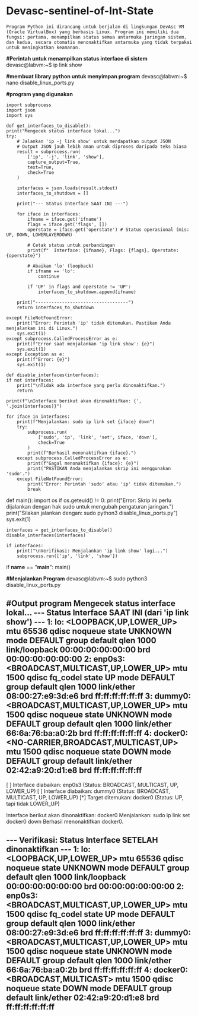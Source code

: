 # Devasc-sentinel-of-Int-State
    Program Python ini dirancang untuk berjalan di lingkungan DevAsc VM (Oracle VirtualBox) yang berbasis Linux. Program ini memiliki dua fungsi: pertama, menampilkan status semua antarmuka jaringan sistem, dan kedua, secara otomatis menonaktifkan antarmuka yang tidak terpakai untuk meningkatkan keamanan.

**#Perintah untuk menampilkan status interface di sistem**
    devasc@labvm:~$ ip link show

**#membuat library python untuk menyimpan program**
    devasc@labvm:~$ nano disable_linux_ports.py

**#program yang digunakan**

    import subprocess
    import json
    import sys

    def get_interfaces_to_disable():
    print("Mengecek status interface lokal...")
    try:
        # Jalankan 'ip -j link show' untuk mendapatkan output JSON
        # Output JSON jauh lebih aman untuk diproses daripada teks biasa
        result = subprocess.run(
            ['ip', '-j', 'link', 'show'], 
            capture_output=True, 
            text=True, 
            check=True
        )
        
        interfaces = json.loads(result.stdout)
        interfaces_to_shutdown = []
        
        print("--- Status Interface SAAT INI ---")
        
        for iface in interfaces:
            ifname = iface.get('ifname')
            flags = iface.get('flags', [])
            operstate = iface.get('operstate') # Status operasional (mis: UP, DOWN, LOWERLAYERDOWN)

            # Cetak status untuk perbandingan
            print(f"  Interface: {ifname}, Flags: {flags}, Operstate: {operstate}")

            # Abaikan 'lo' (loopback)
            if ifname == 'lo':
                continue
                
            if 'UP' in flags and operstate != 'UP':
                interfaces_to_shutdown.append(ifname)
                
        print("-----------------------------------")
        return interfaces_to_shutdown

    except FileNotFoundError:
        print("Error: Perintah 'ip' tidak ditemukan. Pastikan Anda menjalankan ini di Linux.")
        sys.exit(1)
    except subprocess.CalledProcessError as e:
        print(f"Error saat menjalankan 'ip link show': {e}")
        sys.exit(1)
    except Exception as e:
        print(f"Error: {e}")
        sys.exit(1)

    def disable_interfaces(interfaces):
    if not interfaces:
        print("\nTidak ada interface yang perlu dinonaktifkan.")
        return

    print(f"\nInterface berikut akan dinonaktifkan: {', '.join(interfaces)}")

    for iface in interfaces:
        print(f"Menjalankan: sudo ip link set {iface} down")
        try:
            subprocess.run(
                ['sudo', 'ip', 'link', 'set', iface, 'down'], 
                check=True
            )
            print(f"Berhasil menonaktifkan {iface}.")
        except subprocess.CalledProcessError as e:
            print(f"Gagal menonaktifkan {iface}: {e}")
            print("PASTIKAN Anda menjalankan skrip ini menggunakan 'sudo'.")
        except FileNotFoundError:
            print("Error: Perintah 'sudo' atau 'ip' tidak ditemukan.")
            break
            
def main():
    import os
    if os.geteuid() != 0:
        print("Error: Skrip ini perlu dijalankan dengan hak sudo untuk mengubah pengaturan jaringan.")
        print("Silakan jalankan dengan: sudo python3 disable_linux_ports.py")
        sys.exit(1)

    interfaces = get_interfaces_to_disable()
    disable_interfaces(interfaces)
    
    if interfaces:
        print("\nVerifikasi: Menjalankan 'ip link show' lagi...")
        subprocess.run(['ip', 'link', 'show'])

if __name__ == "__main__":
    main()
  
**#Menjalankan Program**
devasc@labvm:~$ sudo python3 disable_linux_ports.py

#Output program
Mengecek status interface lokal...
--- Status Interface SAAT INI (dari 'ip link show') ---
1: lo: <LOOPBACK,UP,LOWER_UP> mtu 65536 qdisc noqueue state UNKNOWN mode DEFAULT group default qlen 1000
    link/loopback 00:00:00:00:00:00 brd 00:00:00:00:00:00
2: enp0s3: <BROADCAST,MULTICAST,UP,LOWER_UP> mtu 1500 qdisc fq_codel state UP mode DEFAULT group default qlen 1000
    link/ether 08:00:27:e9:3d:e6 brd ff:ff:ff:ff:ff:ff
3: dummy0: <BROADCAST,MULTICAST,UP,LOWER_UP> mtu 1500 qdisc noqueue state UNKNOWN mode DEFAULT group default qlen 1000
    link/ether 66:6a:76:ba:a0:2b brd ff:ff:ff:ff:ff:ff
4: docker0: <NO-CARRIER,BROADCAST,MULTICAST,UP> mtu 1500 qdisc noqueue state DOWN mode DEFAULT group default 
    link/ether 02:42:a9:20:d1:e8 brd ff:ff:ff:ff:ff:ff
-------------------------------------------------------
[ ] Interface diabaikan: enp0s3 (Status: BROADCAST, MULTICAST, UP, LOWER_UP)
[ ] Interface diabaikan: dummy0 (Status: BROADCAST, MULTICAST, UP, LOWER_UP)
[*] Target ditemukan: docker0 (Status: UP, tapi tidak LOWER_UP)

Interface berikut akan dinonaktifkan: docker0
Menjalankan: sudo ip link set docker0 down
Berhasil menonaktifkan docker0.

--- Verifikasi: Status Interface SETELAH dinonaktifkan ---
1: lo: <LOOPBACK,UP,LOWER_UP> mtu 65536 qdisc noqueue state UNKNOWN mode DEFAULT group default qlen 1000
    link/loopback 00:00:00:00:00:00 brd 00:00:00:00:00:00
2: enp0s3: <BROADCAST,MULTICAST,UP,LOWER_UP> mtu 1500 qdisc fq_codel state UP mode DEFAULT group default qlen 1000
    link/ether 08:00:27:e9:3d:e6 brd ff:ff:ff:ff:ff:ff
3: dummy0: <BROADCAST,MULTICAST,UP,LOWER_UP> mtu 1500 qdisc noqueue state UNKNOWN mode DEFAULT group default qlen 1000
    link/ether 66:6a:76:ba:a0:2b brd ff:ff:ff:ff:ff:ff
4: docker0: <BROADCAST,MULTICAST> mtu 1500 qdisc noqueue state DOWN mode DEFAULT group default 
    link/ether 02:42:a9:20:d1:e8 brd ff:ff:ff:ff:ff:ff
---------------------------------------------------------

    
